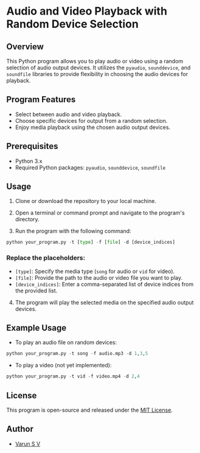 # Audio and Video Playback with Random Device Selection

## Overview
This Python program allows you to play audio or video using a random selection of audio output devices. It utilizes the `pyaudio`, `sounddevice`, and `soundfile` libraries to provide flexibility in choosing the audio devices for playback.

## Program Features
- Select between audio and video playback.
- Choose specific devices for output from a random selection.
- Enjoy media playback using the chosen audio output devices.

## Prerequisites
- Python 3.x
- Required Python packages: `pyaudio`, `sounddevice`, `soundfile`

## Usage
1. Clone or download the repository to your local machine.

2. Open a terminal or command prompt and navigate to the program's directory.

3. Run the program with the following command:

```python
python your_program.py -t [type] -f [file] -d [device_indices]
```

### Replace the placeholders:
- `[type]`: Specify the media type (`song` for audio or `vid` for video).
- `[file]`: Provide the path to the audio or video file you want to play.
- `[device_indices]`: Enter a comma-separated list of device indices from the provided list.

4. The program will play the selected media on the specified audio output devices.

## Example Usage
- To play an audio file on random devices:


```python
python your_program.py -t song -f audio.mp3 -d 1,3,5
```

- To play a video (not yet implemented):

```python
python your_program.py -t vid -f video.mp4 -d 2,4
```


## License
This program is open-source and released under the [MIT License](LICENSE.md).

## Author
- [Varun S V](varunsv077@gmail.com)

